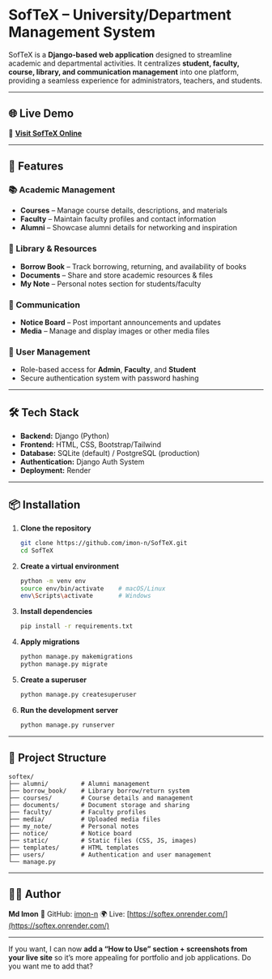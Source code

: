
# SofTeX – University/Department Management System

SofTeX is a **Django-based web application** designed to streamline academic and departmental activities.
It centralizes **student, faculty, course, library, and communication management** into one platform,
providing a seamless experience for administrators, teachers, and students.

---

## 🌐 Live Demo

🚀 **[Visit SofTeX Online](https://softex.onrender.com/)**

---

## 🚀 Features

### 📚 Academic Management

* **Courses** – Manage course details, descriptions, and materials
* **Faculty** – Maintain faculty profiles and contact information
* **Alumni** – Showcase alumni details for networking and inspiration

### 📖 Library & Resources

* **Borrow Book** – Track borrowing, returning, and availability of books
* **Documents** – Share and store academic resources & files
* **My Note** – Personal notes section for students/faculty

### 📰 Communication

* **Notice Board** – Post important announcements and updates
* **Media** – Manage and display images or other media files

### 👤 User Management
* Role-based access for **Admin**, **Faculty**, and **Student**
* Secure authentication system with password hashing

---

## 🛠 Tech Stack

* **Backend:** Django (Python)
* **Frontend:** HTML, CSS, Bootstrap/Tailwind
* **Database:** SQLite (default) / PostgreSQL (production)
* **Authentication:** Django Auth System
* **Deployment:** Render

---

## 📦 Installation

1. **Clone the repository**

   ```bash
   git clone https://github.com/imon-n/SofTeX.git
   cd SofTeX
   ```

2. **Create a virtual environment**

   ```bash
   python -m venv env
   source env/bin/activate    # macOS/Linux
   env\Scripts\activate       # Windows
   ```

3. **Install dependencies**

   ```bash
   pip install -r requirements.txt
   ```

4. **Apply migrations**

   ```bash
   python manage.py makemigrations
   python manage.py migrate
   ```

5. **Create a superuser**

   ```bash
   python manage.py createsuperuser
   ```

6. **Run the development server**

   ```bash
   python manage.py runserver
   ```

---

## 📂 Project Structure

```
softex/
├── alumni/         # Alumni management
├── borrow_book/    # Library borrow/return system
├── courses/        # Course details and management
├── documents/      # Document storage and sharing
├── faculty/        # Faculty profiles
├── media/          # Uploaded media files
├── my_note/        # Personal notes
├── notice/         # Notice board
├── static/         # Static files (CSS, JS, images)
├── templates/      # HTML templates
├── users/          # Authentication and user management
└── manage.py
```

---

## 👨‍💻 Author

**Md Imon**
🔗 GitHub: [imon-n](https://github.com/imon-n)
🌍 Live: [https://softex.onrender.com/](https://softex.onrender.com/)

---

If you want, I can now **add a “How to Use” section + screenshots from your live site** so it’s more appealing for portfolio and job applications.
Do you want me to add that?
